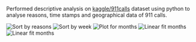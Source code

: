 Performed descriptive analysis on <a href="https://www.kaggle.com/datasets/mchirico/montcoalert">kaggle/911calls</a> dataset using python to analyse reasons, time stamps and geographical data of 911 calls.

<img alt='Sort by reasons' src='https://drive.google.com/uc?export=view&id=1IyLgojLPpONP79OyZ9sUSyw1QGQMCHtp' style='border: none' />
<img alt='Sort by week' src='https://drive.google.com/uc?export=view&id=1srxzBt3ZWU0y4gm6loLdrozPU8KkQGTa' style='border: none' />
<img alt='Plot for months' src='https://drive.google.com/uc?export=view&id='1igRdtPDdQOR4ZF9ydtD6Ir_ao5-yPyeC' style='border: none' />
<img alt='Linear fit months' src='https://drive.google.com/uc?export=view&id='1FLxIPqiCIXHbJVlNtqS-im0Tk_JBjQyJ' style='border: none' />
<img alt='Linear fit months' src='https://drive.google.com/uc?export=view&id='19WBzV-C09Djzw22ueZzdYDQom18JgF4M' style='border: none' />
